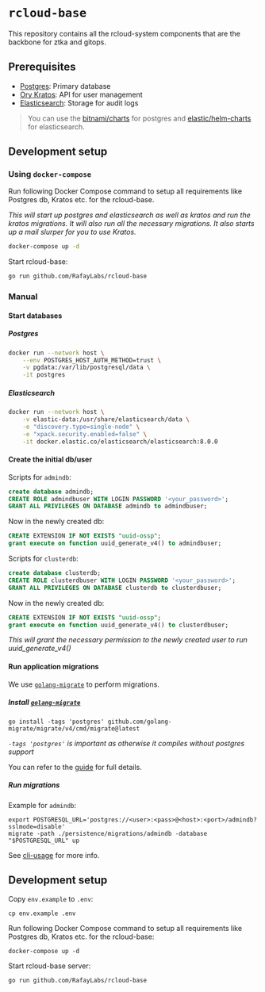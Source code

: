 # `rcloud-base`

This repository contains all the rcloud-system components that are the backbone for ztka and gitops.

## Prerequisites

- [Postgres](https://github.com/postgres/postgres): Primary database
- [Ory Kratos](https://www.ory.sh/kratos): API for user management
- [Elasticsearch](https://www.elastic.co/elasticsearch/): Storage for audit logs

> You can use the
> [bitnami/charts](https://github.com/bitnami/charts/tree/master/bitnami/postgresql/#installing-the-chart)
> for postgres and
> [elastic/helm-charts](https://github.com/elastic/helm-charts) for
> elasticsearch.

## Development setup

### Using `docker-compose`

Run following Docker Compose command to setup all requirements like
Postgres db, Kratos etc. for the rcloud-base.

_This will start up postgres and elasticsearch as well as kratos and
run the kratos migrations. It will also run all the necessary
migrations. It also starts up a mail slurper for you to use Kratos._

```bash
docker-compose up -d
```

Start rcloud-base:

```bash
go run github.com/RafayLabs/rcloud-base
```

### Manual

#### Start databases

##### Postgres

```bash
docker run --network host \
    --env POSTGRES_HOST_AUTH_METHOD=trust \
    -v pgdata:/var/lib/postgresql/data \
    -it postgres
```

##### Elasticsearch

```bash
docker run --network host \
    -v elastic-data:/usr/share/elasticsearch/data \
    -e "discovery.type=single-node" \
    -e "xpack.security.enabled=false" \
    -it docker.elastic.co/elasticsearch/elasticsearch:8.0.0
```

#### Create the initial db/user

Scripts for `admindb`:

```sql
create database admindb;
CREATE ROLE admindbuser WITH LOGIN PASSWORD '<your_password>';
GRANT ALL PRIVILEGES ON DATABASE admindb to admindbuser;
```

Now in the newly created db:

```sql
CREATE EXTENSION IF NOT EXISTS "uuid-ossp";
grant execute on function uuid_generate_v4() to admindbuser;
```

Scripts for `clusterdb`:

```sql
create database clusterdb;
CREATE ROLE clusterdbuser WITH LOGIN PASSWORD '<your_password>';
GRANT ALL PRIVILEGES ON DATABASE clusterdb to clusterdbuser;
```

Now in the newly created db:

```sql
CREATE EXTENSION IF NOT EXISTS "uuid-ossp";
grant execute on function uuid_generate_v4() to clusterdbuser;
```

_This will grant the necessary permission to the newly created user to run uuid_generate_v4()_

#### Run application migrations

We use [`golang-migrate`](https://github.com/golang-migrate/migrate) to perform migrations.

##### Install [`golang-migrate`](https://github.com/golang-migrate/migrate)

```shell
go install -tags 'postgres' github.com/golang-migrate/migrate/v4/cmd/migrate@latest
```

_`-tags 'postgres'` is important as otherwise it compiles without postgres support_

You can refer to the [guide](https://github.com/golang-migrate/migrate/tree/master/cmd/migrate) for full details.

##### Run migrations

Example for `admindb`:

```shell
export POSTGRESQL_URL='postgres://<user>:<pass>@<host>:<port>/admindb?sslmode=disable'
migrate -path ./persistence/migrations/admindb -database "$POSTGRESQL_URL" up
```

See [cli-usage](https://github.com/golang-migrate/migrate#cli-usage) for more info.

## Development setup

Copy `env.example` to `.env`:

```
cp env.example .env
```

Run following Docker Compose command to setup all requirements like
Postgres db, Kratos etc. for the rcloud-base:

```
docker-compose up -d
```

Start rcloud-base server:

```
go run github.com/RafayLabs/rcloud-base
```
